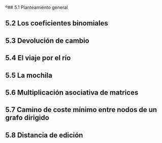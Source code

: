 º## 5.1 Planteamiento general
## 5.2 Los coeficientes binomiales
## 5.3 Devolución de cambio
## 5.4 El viaje por el río
## 5.5 La mochila
## 5.6 Multiplicación asociativa de matrices
## 5.7 Camino de coste mínimo entre nodos de un grafo dirigido
## 5.8 Distancia de edición